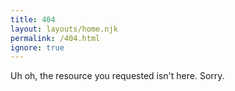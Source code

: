 ```yaml
---
title: 404
layout: layouts/home.njk
permalink: /404.html
ignore: true
---
```

Uh oh, the resource you requested isn't here. Sorry.
